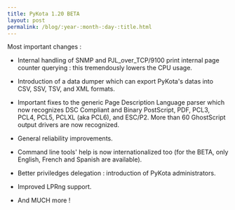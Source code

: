 ```yaml
---
title: PyKota 1.20 BETA
layout: post
permalink: /blog/:year-:month-:day-:title.html
---
```


Most important changes :    
- Internal handling of SNMP and PJL_over_TCP/9100 print internal page counter querying : this tremendously lowers the CPU usage.  
- Introduction of a data dumper which can export PyKota's datas into CSV, SSV, TSV, and XML formats.  
- Important fixes to the generic  Page Description Language parser which now recognizes DSC Compliant and Binary PostScript, PDF, PCL3, PCL4, PCL5, PCLXL (aka PCL6), and ESC/P2. More than 60 GhostScript output drivers are now recognized.  
- General reliability improvements.  
- Command line tools' help is now internationalized too (for the BETA, only English, French and Spanish are available).  
- Better priviledges delegation : introduction of PyKota administrators.  
- Improved LPRng support.  
- And MUCH more !
